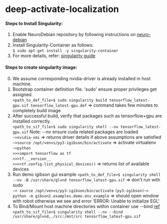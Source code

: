 # deep-activate-localization

#### Steps to Install Singularity:
1. Enable NeuroDebian repository by following instructions on [neuro-debian](http://neuro.debian.net/)
2. Install Singularity-Container as follows: \
    `$ sudo apt-get install -y singularity-container`
3. For more details, refer: [singulairty guide](https://sylabs.io/guides/3.7/user-guide/index.html)

#### Steps to create singularity image:
0. We assume corresponding nvidia-driver is already installed in host machine.
1. Bootstrap container definition file. 'sudo' ensure proper privileges get assigned.\
    `<path_to_def_file>$ sudo singularity build tensorflow_latest-gpu.sif tensorflow_latest-gpu.def` => command takes few minutes to completely build image
2. After successful build, verify that packages such as tensorflow+gpu are installed correctly. \
    `<path_to_sif_file>$ sudo singularity shell --nv tensorflow_latest-gpu.sif`
  Note: --nv ensure cuda related packages are loaded \
    `~>nvidia-smi` => returns driver details if above assumptions are satisfied \
    `~>source /opt/venvs/py3-igibson/bin/activate` => activate virtualenv\
    `~>python` \
    `>>>import tensorflow as tf` \
    `>>>tf.__version__` \
    `>>>>tf.config.list_physical_devices()` => returns list of available devices
3. Run demo igibson gui example
    `<path_to_def_file>$ singularity shell --nv -B /usr/share/glvnd tensorflow_latest-gpu.sif` => don't run with sudo \
    `~> source /opt/venvs/py3-igibson/bin/activate`
    `(py3-igibson)~> python -m gibson2.examples.demo.env_example` => should open window with robot otherwise we see and error 'ERROR: Unable to initialize EGL'
4. To Bind/Mount host machine directories within container use --bind [ref](https://sylabs.io/guides/3.0/user-guide/bind_paths_and_mounts.html)\
    `<path_to_sif_file>$ singularity shell --nv --bind /usr/share/glvnd,./src:/mnt/src tensorflow_latest-gpu.sif`
